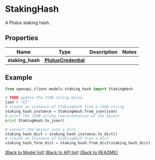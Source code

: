 # StakingHash

A Plutus staking hash.

## Properties
Name | Type | Description | Notes
------------ | ------------- | ------------- | -------------
**staking_hash** | [**PlutusCredential**](PlutusCredential.md) |  | 

## Example

```python
from openapi_client.models.staking_hash import StakingHash

# TODO update the JSON string below
json = "{}"
# create an instance of StakingHash from a JSON string
staking_hash_instance = StakingHash.from_json(json)
# print the JSON string representation of the object
print StakingHash.to_json()

# convert the object into a dict
staking_hash_dict = staking_hash_instance.to_dict()
# create an instance of StakingHash from a dict
staking_hash_form_dict = staking_hash.from_dict(staking_hash_dict)
```
[[Back to Model list]](../README.md#documentation-for-models) [[Back to API list]](../README.md#documentation-for-api-endpoints) [[Back to README]](../README.md)



